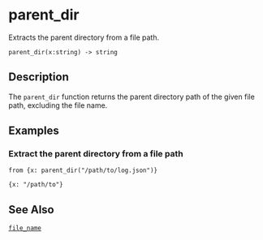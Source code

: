 # parent_dir

Extracts the parent directory from a file path.

```tql
parent_dir(x:string) -> string
```

## Description

The `parent_dir` function returns the parent directory path of the given file path, excluding the file name.

## Examples

### Extract the parent directory from a file path

```tql
from {x: parent_dir("/path/to/log.json")}
```

```tql
{x: "/path/to"}
```

## See Also

[`file_name`](file_name.md)
